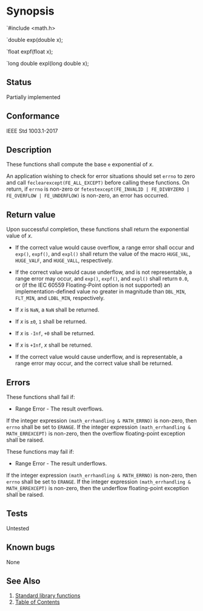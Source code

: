 # Synopsis

`#include <math.h>

`double exp(double x);

`float expf(float x);

`long double expl(long double x);

## Status

Partially implemented

## Conformance

IEEE Std 1003.1-2017

## Description

These functions shall compute the base `e` exponential of _x_.

An application wishing to check for error situations should set `errno` to zero and call
`feclearexcept(FE_ALL_EXCEPT)` before calling these functions. On return, if `errno` is non-zero or
`fetestexcept(FE_INVALID | FE_DIVBYZERO | FE_OVERFLOW | FE_UNDERFLOW)` is non-zero, an error has occurred.

## Return value

Upon successful completion, these functions shall return the exponential value of _x_.

* If the correct value would cause overflow, a range error shall occur and `exp()`, `expf()`, and `expl()` shall return
the value of the macro `HUGE_VAL`, `HUGE_VALF`, and `HUGE_VALL`, respectively.

* If the correct value would cause underflow, and is not representable, a range error may occur, and `exp()`,
`expf()`, and `expl()` shall return `0.0`, or (if the IEC 60559 Floating-Point option is not supported) an
implementation-defined value no greater in magnitude than `DBL_MIN`, `FLT_MIN`, and `LDBL_MIN`, respectively.

* If _x_ is `NaN`, a `NaN` shall be returned.
* If _x_ is `±0`, `1` shall be returned.
* If _x_ is `-Inf`, `+0` shall be returned.
* If _x_ is `+Inf`, _x_ shall be returned.
* If the correct value would cause underflow, and is representable, a range error may occur, and the correct value shall
be returned.

## Errors

These functions shall fail if:

* Range Error - The result overflows.

 If the integer expression `(math_errhandling & MATH_ERRNO)` is non-zero, then `errno` shall be set to `ERANGE`. If
the integer expression `(math_errhandling & MATH_ERREXCEPT)` is non-zero, then the overflow floating-point exception
shall be raised.

These functions may fail if:

* Range Error - The result underflows.

 If the integer expression `(math_errhandling & MATH_ERRNO)` is non-zero, then `errno` shall be set to `ERANGE`. If
the integer expression `(math_errhandling & MATH_ERREXCEPT)` is non-zero, then the underflow floating-point exception
shall be raised.

## Tests

Untested

## Known bugs

None

## See Also

1. [Standard library functions](../README.md)
2. [Table of Contents](../../../README.md)
